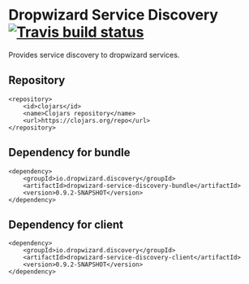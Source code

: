# Dropwizard Service Discovery [![Travis build status](https://travis-ci.org/santanusinha/dropwizard-service-discovery.svg?branch=master)](https://travis-ci.org/santanusinha/dropwizard-service-discovery)

Provides service discovery to dropwizard services.

## Repository

```
<repository>
    <id>clojars</id>
    <name>Clojars repository</name>
    <url>https://clojars.org/repo</url>
</repository>
```
## Dependency for bundle
```
<dependency>
    <groupId>io.dropwizard.discovery</groupId>
    <artifactId>dropwizard-service-discovery-bundle</artifactId>
    <version>0.9.2-SNAPSHOT</version>
</dependency>
```

## Dependency for client
```
<dependency>
    <groupId>io.dropwizard.discovery</groupId>
    <artifactId>dropwizard-service-discovery-client</artifactId>
    <version>0.9.2-SNAPSHOT</version>
</dependency>
```
